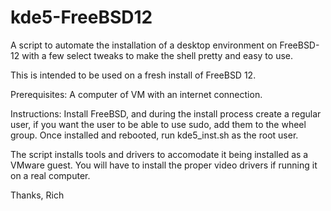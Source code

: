 # kde5-FreeBSD12
A script to automate the installation of a desktop environment on FreeBSD-12 with a few select tweaks to make the shell pretty and easy to use.


This is intended to be used on a fresh install of FreeBSD 12.

Prerequisites:
A computer of VM with an internet connection.

Instructions:
Install FreeBSD, and during the install process create a regular user, if you want the user to be able to use sudo, add them to the wheel group.  Once installed and rebooted, run kde5_inst.sh as the root user.

The script installs tools and drivers to accomodate it being installed as a VMware guest.  You will have to install the proper video drivers if running it on a real computer.  


Thanks,
Rich
